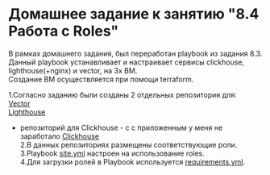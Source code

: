 # Домашнее задание к занятию "8.4 Работа с Roles"

В рамках домашнего задания, был переработан playbook из задания 8.3.  
Данный playbook устанавливает и настраивает сервисы clickhouse, lighthouse(+nginx) и vector, на 3х ВМ.  
Создание ВМ осуществляется при помощи terraform.

1.Согласно заданию были созданы 2 отдельных репозитория для:  
  [Vector](https://github.com/ChuckBartowski13/vector-role)  
  [Lighthouse](https://github.com/ChuckBartowski13/lighthouse-role)  
+ репозиторий для Clickhouse - c с приложенным у меня не заработало
  [Clickhouse](https://github.com/ChuckBartowski13/clickhouse-role)  
2.В данных репозиториях размещены соответствующие роли.  
3.Playbook [site.yml](https://github.com/ChuckBartowski13/devops-netology/blob/main/08-ansible-04-role/playbook/site.yml) настроен на использование roles.  
4.Для загрузки ролей в Playbook используется [requirements.yml](https://github.com/ChuckBartowski13/devops-netology/blob/main/08-ansible-04-role/playbook/requirements.yml).


